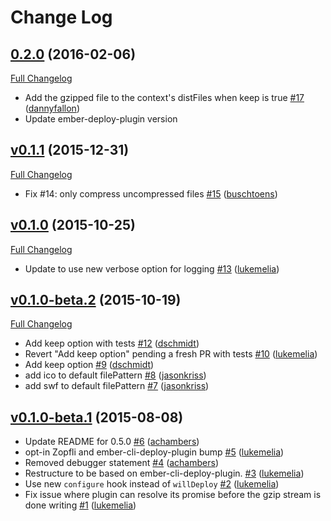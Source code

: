 # Change Log

## [0.2.0](https://github.com/ember-cli-deploy/ember-cli-deploy-gzip/tree/0.2.0) (2016-02-06)
[Full Changelog](https://github.com/ember-cli-deploy/ember-cli-deploy-gzip/compare/v0.1.1...0.2.0)

- Add the gzipped file to the context's distFiles when keep is true [\#17](https://github.com/ember-cli-deploy/ember-cli-deploy-gzip/pull/17) ([dannyfallon](https://github.com/dannyfallon))
- Update ember-deploy-plugin version

## [v0.1.1](https://github.com/ember-cli-deploy/ember-cli-deploy-gzip/tree/v0.1.1) (2015-12-31)
[Full Changelog](https://github.com/ember-cli-deploy/ember-cli-deploy-gzip/compare/v0.1.0...v0.1.1)

- Fix \#14: only compress uncompressed files [\#15](https://github.com/ember-cli-deploy/ember-cli-deploy-gzip/pull/15) ([buschtoens](https://github.com/buschtoens))

## [v0.1.0](https://github.com/ember-cli-deploy/ember-cli-deploy-gzip/tree/v0.1.0) (2015-10-25)
[Full Changelog](https://github.com/ember-cli-deploy/ember-cli-deploy-gzip/compare/v0.1.0-beta.2...v0.1.0)

- Update to use new verbose option for logging [\#13](https://github.com/ember-cli-deploy/ember-cli-deploy-gzip/pull/13) ([lukemelia](https://github.com/lukemelia))

## [v0.1.0-beta.2](https://github.com/ember-cli-deploy/ember-cli-deploy-gzip/tree/v0.1.0-beta.2) (2015-10-19)
[Full Changelog](https://github.com/ember-cli-deploy/ember-cli-deploy-gzip/compare/v0.1.0-beta.1...v0.1.0-beta.2)

- Add keep option with tests [\#12](https://github.com/ember-cli-deploy/ember-cli-deploy-gzip/pull/12) ([dschmidt](https://github.com/dschmidt))
- Revert "Add keep option" pending a fresh PR with tests [\#10](https://github.com/ember-cli-deploy/ember-cli-deploy-gzip/pull/10) ([lukemelia](https://github.com/lukemelia))
- Add keep option [\#9](https://github.com/ember-cli-deploy/ember-cli-deploy-gzip/pull/9) ([dschmidt](https://github.com/dschmidt))
- add ico to default filePattern [\#8](https://github.com/ember-cli-deploy/ember-cli-deploy-gzip/pull/8) ([jasonkriss](https://github.com/jasonkriss))
- add swf to default filePattern [\#7](https://github.com/ember-cli-deploy/ember-cli-deploy-gzip/pull/7) ([jasonkriss](https://github.com/jasonkriss))

## [v0.1.0-beta.1](https://github.com/ember-cli-deploy/ember-cli-deploy-gzip/tree/v0.1.0-beta.1) (2015-08-08)

- Update README for 0.5.0 [\#6](https://github.com/ember-cli-deploy/ember-cli-deploy-gzip/pull/6) ([achambers](https://github.com/achambers))
- opt-in Zopfli and ember-cli-deploy-plugin bump [\#5](https://github.com/ember-cli-deploy/ember-cli-deploy-gzip/pull/5) ([lukemelia](https://github.com/lukemelia))
- Removed debugger statement [\#4](https://github.com/ember-cli-deploy/ember-cli-deploy-gzip/pull/4) ([achambers](https://github.com/achambers))
- Restructure to be based on ember-cli-deploy-plugin. [\#3](https://github.com/ember-cli-deploy/ember-cli-deploy-gzip/pull/3) ([lukemelia](https://github.com/lukemelia))
- Use new `configure` hook instead of `willDeploy` [\#2](https://github.com/ember-cli-deploy/ember-cli-deploy-gzip/pull/2) ([lukemelia](https://github.com/lukemelia))
- Fix issue where plugin can resolve its promise before the gzip stream is done writing [\#1](https://github.com/ember-cli-deploy/ember-cli-deploy-gzip/pull/1) ([lukemelia](https://github.com/lukemelia))
